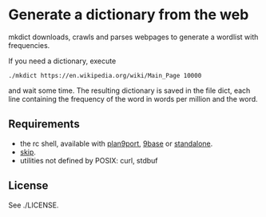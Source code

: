 Generate a dictionary from the web
==================================

mkdict downloads, crawls and parses webpages to generate a wordlist
with frequencies.

If you need a dictionary, execute

	./mkdict https://en.wikipedia.org/wiki/Main_Page 10000

and wait some time. The resulting dictionary is saved in the file dict,
each line containing the frequency of the word in words per million and the word.

Requirements
------------

* 	the rc shell, available with
	[plan9port](https://swtch.com/plan9port/),
	[9base](http://tools.suckless.org/9base)
	or [standalone](https://www.github.com/rakitzis/rc).
* 	[skip](https://www.github.com/pranomostro/skip).
*	utilities not defined by POSIX: curl, stdbuf

License
-------

See ./LICENSE.
